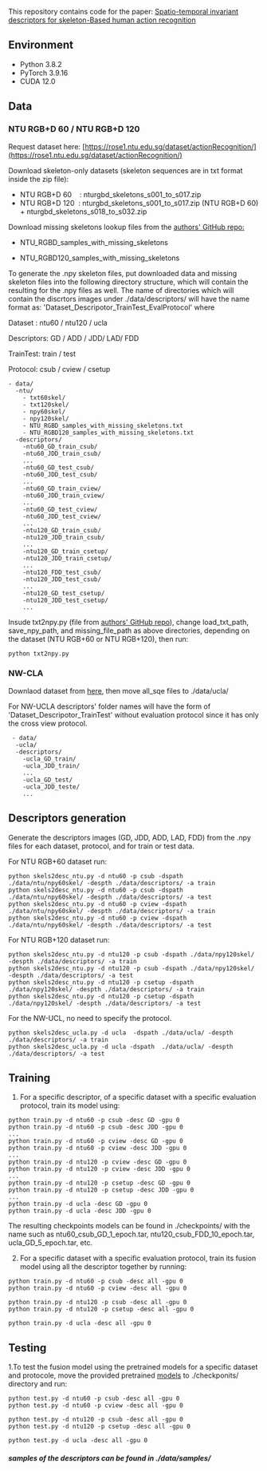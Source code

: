 This repository contains code for the paper:  [Spatio-temporal invariant descriptors for
skeleton-Based human action recognition](https://) 

## Environment

* Python 3.8.2
* PyTorch 3.9.16
* CUDA 12.0

## Data



### NTU RGB+D 60 / NTU RGB+D 120

Request dataset here: [https://rose1.ntu.edu.sg/dataset/actionRecognition/](https://rose1.ntu.edu.sg/dataset/actionRecognition/)

Download skeleton-only datasets (skeleton sequences are in txt format inside the zip file): 
* NTU RGB+D 60 &nbsp;&nbsp;&nbsp;:   nturgbd_skeletons_s001_to_s017.zip
* NTU RGB+D 120&nbsp;&nbsp;:  nturgbd_skeletons_s001_to_s017.zip (NTU RGB+D 60) + nturgbd_skeletons_s018_to_s032.zip

Download missing skeletons lookup files from the [authors' GitHub repo:](https://github.com/shahroudy/NTURGB-D?tab=readme-ov-file#samples-with-missing-skeletons)

* NTU_RGBD_samples_with_missing_skeletons

* NTU_RGBD120_samples_with_missing_skeletons

To generate the .npy skeleton files, put downloaded data and missing skeleton files into the following directory structure, which will contain the resulting for the .npy files as well. The name of directories which will contain the discrtors images under ./data/descriptors/ will have the name format as: 'Dataset_Descripotor_TrainTest_EvalProtocol' where 

Dataset :  ntu60 / ntu120 / ucla 

Descriptors: GD / ADD / JDD/ LAD/ FDD 

TrainTest: train / test 

Protocol: csub / cview / csetup 



```
- data/
  -ntu/
    - txt60skel/
    - txt120skel/
    - npy60skel/
    - npy120skel/
    - NTU_RGBD_samples_with_missing_skeletons.txt
    - NTU_RGBD120_samples_with_missing_skeletons.txt
  -descriptors/
    -ntu60_GD_train_csub/
    -ntu60_JDD_train_csub/
    ... 
    -ntu60_GD_test_csub/
    -ntu60_JDD_test_csub/ 
    ...
    -ntu60_GD_train_cview/
    -ntu60_JDD_train_cview/
    ... 
    -ntu60_GD_test_cview/
    -ntu60_JDD_test_cview/
    ...
    -ntu120_GD_train_csub/
    -ntu120_JDD_train_csub/
    ...
    -ntu120_GD_train_csetup/
    -ntu120_JDD_train_csetup/
    ...
    -ntu120_FDD_test_csub/
    -ntu120_JDD_test_csub/
    ...
    -ntu120_GD_test_csetup/
    -ntu120_JDD_test_csetup/
    ...
```

Insude txt2npy.py (file from [authors' GitHub repo](https://github.com/shahroudy/NTURGB-D?tab=readme-ov-file#samples-with-missing-skeletons)), change load_txt_path, save_npy_path, and missing_file_path as above directories, depending on the dataset (NTU RGB+60 or NTU RGB+120), then run:
```
python txt2npy.py 
```

### NW-CLA

Downlaod dataset from [here](https://www.dropbox.com/s/10pcm4pksjy6mkq/all_sqe.zip?e=1&dl=0), then move all_sqe files to ./data/ucla/

For NW-UCLA descriptors' folder names will have the form of 'Dataset_Descripotor_TrainTest' without evaluation protocol since it has only the cross view protocol.

```
 - data/
  -ucla/
  -descriptors/
    -ucla_GD_train/ 
    -ucla_JDD_train/
    ...        
    -ucla_GD_test/
    -ucla_JDD_teste/
    ...
```
## Descriptors generation

Generate the descriptors images (GD, JDD, ADD, LAD, FDD) from the .npy files for each dataset, protocol, and for train or test data.

For  NTU RGB+60 dataset run:

```
python skels2desc_ntu.py -d ntu60 -p csub -dspath ./data/ntu/npy60skel/ -despth ./data/descriptors/ -a train
python skels2desc_ntu.py -d ntu60 -p csub -dspath ./data/ntu/npy60skel/ -despth ./data/descriptors/ -a test
python skels2desc_ntu.py -d ntu60 -p cview -dspath ./data/ntu/npy60skel/ -despth ./data/descriptors/ -a train
python skels2desc_ntu.py -d ntu60 -p cview -dspath ./data/ntu/npy60skel/ -despth ./data/descriptors/ -a test
```

For  NTU RGB+120 dataset run:

```
python skels2desc_ntu.py -d ntu120 -p csub -dspath ./data/npy120skel/ -despth ./data/descriptors/ -a train
python skels2desc_ntu.py -d ntu120 -p csub -dspath ./data/npy120skel/ -despth ./data/descriptors/ -a test
python skels2desc_ntu.py -d ntu120 -p csetup -dspath ./data/npy120skel/ -despth ./data/descriptors/ -a train
python skels2desc_ntu.py -d ntu120 -p csetup -dspath ./data/npy120skel/ -despth ./data/descriptors/ -a test
```

For the NW-UCL, no need to specify the protocol.
```
python skels2desc_ucla.py -d ucla  -dspath ./data/ucla/ -despth ./data/descriptors/ -a train
python skels2desc_ucla.py -d ucla -dspath  ./data/ucla/ -despth ./data/descriptors/ -a test
```

## Training


1. For a specific descriptor, of a specific dataset with a specific evaluation protocol, train its model using:


```
python train.py -d ntu60 -p csub -desc GD -gpu 0
python train.py -d ntu60 -p csub -desc JDD -gpu 0
...
python train.py -d ntu60 -p cview -desc GD -gpu 0
python train.py -d ntu60 -p cview -desc JDD -gpu 0
...
python train.py -d ntu120 -p cview -desc GD -gpu 0
python train.py -d ntu120 -p cview -desc JDD -gpu 0
...
python train.py -d ntu120 -p csetup -desc GD -gpu 0
python train.py -d ntu120 -p csetup -desc JDD -gpu 0
...
python train.py -d ucla -desc GD -gpu 0
python train.py -d ucla -desc JDD -gpu 0
```

The resulting checkpoints models can be found in ./checkpoints/ with the name such as ntu60_csub_GD_1_epoch.tar,  ntu120_csub_FDD_10_epoch.tar, ucla_GD_5_epoch.tar, etc.

2. For a specific dataset with a specific evaluation protocol, train its fusion model using all the descriptor together by running:

```
python train.py -d ntu60 -p csub -desc all -gpu 0
python train.py -d ntu60 -p cview -desc all -gpu 0

python train.py -d ntu120 -p csub -desc all -gpu 0
python train.py -d ntu120 -p csetup -desc all -gpu 0

python train.py -d ucla -desc all -gpu 0
```

## Testing

1.To test the fusion model using the pretrained models for a specific dataset and protocole, move the provided pretrained [models](https://drive.google.com/drive/folders/1AwhMdcxk3TSrlgO0ZiNbj3yOOwte6ncl?usp=drive_link) to ./checkponits/ directory and run: 


```
python test.py -d ntu60 -p csub -desc all -gpu 0
python test.py -d ntu60 -p cview -desc all -gpu 0

python test.py -d ntu120 -p csub -desc all -gpu 0
python test.py -d ntu120 -p csetup -desc all -gpu 0

python test.py -d ucla -desc all -gpu 0
```

##### samples of the  descriptors can be found in ./data/samples/

